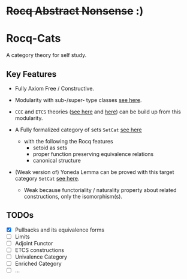 # ~~Rocq Abstract Nonsense~~ :)
# Rocq-Cats

A category theory for self study.

## Key Features

- Fully Axiom Free / Constructive.

- Modularity with sub-/super- type classes [see here](/theories/Cat/Core.v).

- `CCC` and `ETCS` theories ([see here](/theories/Cat/CCC.v) and [here](/theories/Cat/CCC.v)) can be build up from this modularity.

- A Fully formalized category of sets `SetCat` [see here](/theories/ETCS/Core.v)
  - with the following the Rocq features
    - setoid as sets
    - proper function preserving equivalence relations
    - canonical structure
  
- (Weak version of) Yoneda Lemma can be proved with this target category `SetCat` [see here](/theories/Cat/Natural.v).
  - Weak because functoriality / naturality property about related constructions, only the isomorphism(s).

## TODOs

- [x] Pullbacks and its equivalence forms
- [ ] Limits
- [ ] Adjoint Functor
- [ ] ETCS constructions
- [ ] Univalence Category
- [ ] Enriched Category
- [ ] ...
